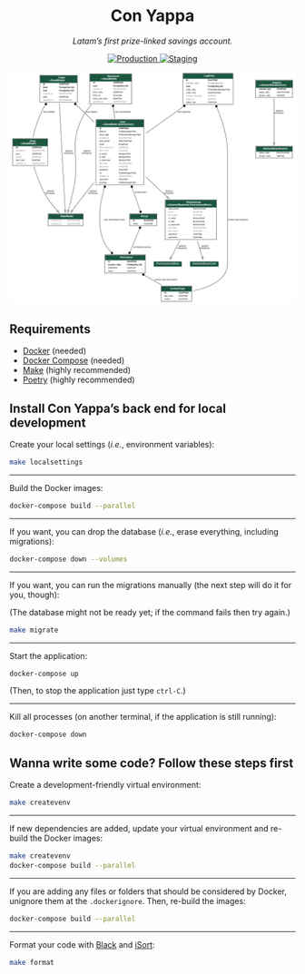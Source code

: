 <h1 align="center">Con Yappa</h1>

<p align="center">
  <em>Latam’s first prize-linked savings account.</em>
</p>

<p align="center">
  <a href="https://api.conyappa.cl/docs" target="_blank">
      <img src="https://img.shields.io/website?label=production&logo=amazon&url=https://api.conyappa.cl/docs" alt="Production">
  </a>

  <a href="https://api-staging.conyappa.cl/docs" target="_blank">
      <img src="https://img.shields.io/website?label=production&logo=amazon&url=https://api-staging.conyappa.cl/docs" alt="Staging">
  </a>
</p>

![ER Diagram](docs/er_diagram.png "ER Diagram")

## Requirements

- [Docker](https://www.docker.com/) (needed)
- [Docker Compose](https://docs.docker.com/compose/) (needed)
- [Make](https://en.wikipedia.org/wiki/Make_(software)) (highly recommended)
- [Poetry](https://python-poetry.org/docs/) (highly recommended)

## Install Con Yappa’s back end for local development

Create your local settings (_i.e._, environment variables):

```bash
make localsettings
```

---

Build the Docker images:

```bash
docker-compose build --parallel
```

---

If you want, you can drop the database (_i.e._, erase everything, including migrations):

```bash
docker-compose down --volumes
```

---

If you want, you can run the migrations manually (the next step will do it for you, though):

(The database might not be ready yet; if the command fails then try again.)

```bash
make migrate
```

---

Start the application:

```bash
docker-compose up
```

(Then, to stop the application just type `ctrl-C`.)

---

Kill all processes (on another terminal, if the application is still running):

```bash
docker-compose down
```

## Wanna write some code? Follow these steps first

Create a development-friendly virtual environment:

```bash
make createvenv
```

---

If new dependencies are added, update your virtual environment and re-build the Docker images:

```bash
make createvenv
docker-compose build --parallel
```

---

If you are adding any files or folders that should be considered by Docker, unignore them at the `.dockerignore`. Then, re-build the images:

```bash
docker-compose build --parallel
```

---

Format your code with [Black](https://pypi.org/project/black/) and [iSort](https://pypi.org/project/isort/):

```bash
make format
```
